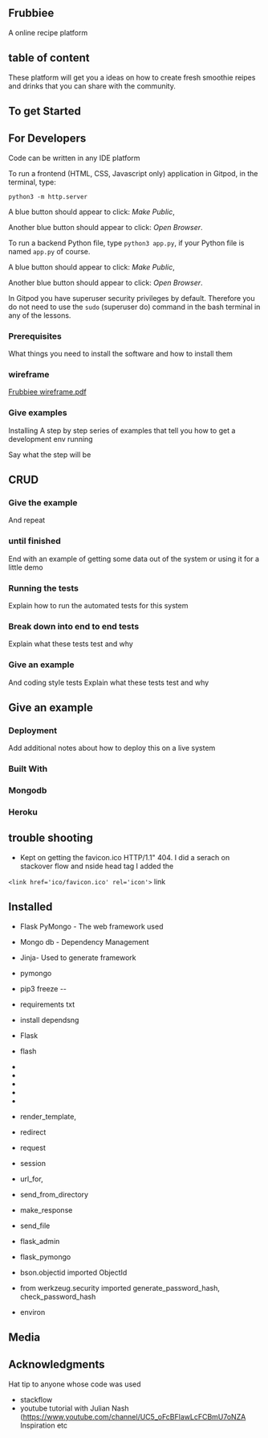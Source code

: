 ## Frubbiee 
A online recipe platform

## table of content
These platform will get you a ideas on how to create fresh smoothie reipes and drinks that you can share with the community.







## To get Started

## For Developers
 Code can be written in any IDE platform 

To run a frontend (HTML, CSS, Javascript only) application in Gitpod, in the terminal, type:

`python3 -m http.server`

A blue button should appear to click: _Make Public_,

Another blue button should appear to click: _Open Browser_.

To run a backend Python file, type `python3 app.py`, if your Python file is named `app.py` of course.

A blue button should appear to click: _Make Public_,

Another blue button should appear to click: _Open Browser_.

In Gitpod you have superuser security privileges by default. Therefore you do not need to use the `sudo` (superuser do) command in the bash terminal in any of the lessons.


### Prerequisites
What things you need to install the software and how to install them
### wireframe
[Frubbiee wireframe.pdf](https://github.com/suzzet31/Frubbiee/files/6412367/Frubbiee.wireframe.pdf)
###  Give examples
Installing
A step by step series of examples that tell you how to get a development env running

Say what the step will be
## CRUD

### Give the example
And repeat

### until finished
End with an example of getting some data out of the system or using it for a little demo

### Running the tests
Explain how to run the automated tests for this system

### Break down into end to end tests
Explain what these tests test and why

### Give an example
And coding style tests
Explain what these tests test and why

Give an example
--------------------
### Deployment
Add additional notes about how to deploy this on a live system

### Built With
### Mongodb
### Heroku

## trouble shooting

* Kept on getting the favicon.ico HTTP/1.1" 404. 
I did a serach on stackover flow and nside head tag I added the 

`<link href='ico/favicon.ico' rel='icon'>` link
 
Installed 
-------------
<!-- pip3 install  -->
*  Flask PyMongo  - The web framework used
* Mongo db - Dependency Management
* Jinja- Used to generate framework
* pymongo
* pip3 freeze -- 
* requirements txt
* install dependsng
* Flask
* flash
*
*
*
*
*

* render_template,
* redirect
* request
* session
* url_for, 
* send_from_directory
* make_response
* send_file
* flask_admin    
* flask_pymongo
* bson.objectid imported ObjectId
* from werkzeug.security imported generate_password_hash, check_password_hash
*  environ




Media
------------


Acknowledgments
-------------------
Hat tip to anyone whose code was used
* stackflow  
* youtube tutorial with Julian Nash (https://www.youtube.com/channel/UC5_oFcBFlawLcFCBmU7oNZA
Inspiration
etc
